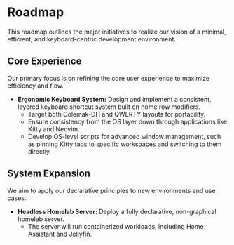# Roadmap

This roadmap outlines the major initiatives to realize our vision of a minimal, efficient, and keyboard-centric development environment.

## Core Experience

Our primary focus is on refining the core user experience to maximize efficiency and flow.

*   **Ergonomic Keyboard System:** Design and implement a consistent, layered keyboard shortcut system built on home row modifiers.
    *   Target both Colemak-DH and QWERTY layouts for portability.
    *   Ensure consistency from the OS layer down through applications like Kitty and Neovim.
    *   Develop OS-level scripts for advanced window management, such as pinning Kitty tabs to specific workspaces and switching to them directly.

## System Expansion

We aim to apply our declarative principles to new environments and use cases.

*   **Headless Homelab Server:** Deploy a fully declarative, non-graphical homelab server.
    *   The server will run containerized workloads, including Home Assistant and Jellyfin.
